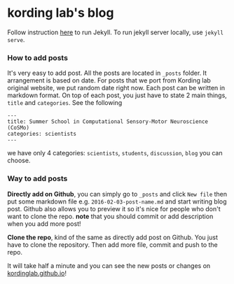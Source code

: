# kording lab's blog

Follow instruction [here](https://jekyllrb.com/) to run Jekyll. To run jekyll server locally, use `jekyll serve`.


### How to add posts

It's very easy to add post. All the posts are located in `_posts` folder. It arrangement is based on
date. For posts that we port from Kording lab original website, we put random date right now.
Each post can be written in markdown format. On top of each post, you just have to state 2 main things, `title` and `categories`. See the following

```
---
title: Summer School in Computational Sensory-Motor Neuroscience (CoSMo)
categories: scientists
---
```

we have only 4 categories: `scientists`, `students`, `discussion`, `blog` you can choose.


### Way to add posts

**Directly add on Github**, you can simply go to `_posts` and click `New file` then put some markdown file e.g. `2016-02-03-post-name.md` and start writing blog post. Github also allows you to preview it so it's nice for people who don't want to clone the repo. **note** that you should commit or add description when you add more post!

**Clone the repo**, kind of the same as directly add post on Github. You just have to clone the repository. Then add more file, commit and push to the repo.

It will take half a minute and you can see the new posts or changes on [kordinglab.github.io](http://kordinglab.github.io/)!
